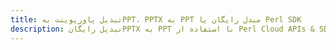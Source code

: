 ---title: تبدیل پاورپوینت بهPPT، PPTX به PPT مبدل رایگان یا Perl SDKdescription: تبدیل رایگانPPTX به PPT با استفاده از Perl Cloud APIs & SDK. همچنین اسناد Microsoft PowerPoint را در Cloud ایجاد، ویرایش و رندر کنید.---